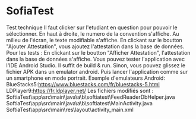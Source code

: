 # SofiaTest
Test technique
Il faut clicker sur l'etudiant en question pour pouvoir le sélectionner.
En haut à droite, le numero de la convention s'affiche.
Au milieu de l'écran, le texte modifiable s'affiche.
En clickant sur le boutton "Ajouter Attestation", vous ajoutez l'attestation dans la base de données.
Pour les tests : En clickant sur le boutton "Afficher Attestation", l'attestation dans la base de données s'affiche.
Vous pouvez tester l'application avec l'IDE Android Studio. Il suffit de build & run.
Sinon, vous pouvez glissez le fichier APK dans un emulator android. Puis lancer l'application comme sur un smartphone en mode portrait.
Exemple d'emulateurs Android:
BlueStacks5:https://www.bluestacks.com/fr/bluestacks-5.html
LDPlayer9:https://fr.ldplayer.net/
Les fichiers modifiés sont : 
SoftiaTest\app\src\main\java\a\b\softiatest\FeedReaderDbHelper.java
SoftiaTest\app\src\main\java\a\b\softiatest\MainActivity.java
SoftiaTest\app\src\main\res\layout\activity_main.xml
